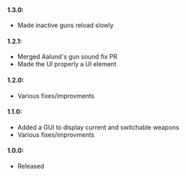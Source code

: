 #### 1.3.0:
- Made inactive guns reload slowly

#### 1.2.1:
- Merged Aalund's gun sound fix PR
- Made the UI properly  a UI element

#### 1.2.0:
- Various fixes/improvments

#### 1.1.0:
- Added a GUI to display current and switchable weapons
- Various fixes/improvments

#### 1.0.0:
- Released